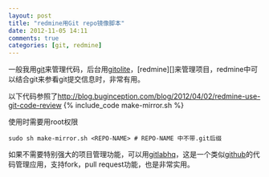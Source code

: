 ```yaml
---
layout: post
title: "redmine用Git repo镜像脚本"
date: 2012-11-05 14:11
comments: true
categories: [git, redmine]
---
```


一般我用[git][]来管理代码，后台用[gitolite][]，[redmine][]来管理项目，redmine中可以结合git来参看git提交信息时，非常有用。

<!-- more -->

以下代码参照了<http://blog.buginception.com/blog/2012/04/02/redmine-use-git-code-review>
{% include_code make-mirror.sh %}

使用时需要用root权限

    sudo sh make-mirror.sh <REPO-NAME> # REPO-NAME 中不带.git后缀

如果不需要特别强大的项目管理功能，可以用[gitlabhq][]，这是一个类似[github][]的代码管理应用，支持fork，pull request功能，也是非常实用。

[git]: http://git-scm.com
[github]: https://github.com
[gitolite]: https://github.com/sitaramc/gitolite
[gitlabhq]: https://github.com/gitlabhq/gitlabhq
